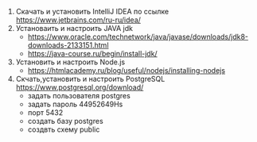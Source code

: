1. Скачать и установить IntelliJ IDEA по ссылке https://www.jetbrains.com/ru-ru/idea/
2. Установаить и настроить JAVA jdk 
    - https://www.oracle.com/technetwork/java/javase/downloads/jdk8-downloads-2133151.html
    - https://java-course.ru/begin/install-jdk/
3. Установить и настроить Node.js
    - https://htmlacademy.ru/blog/useful/nodejs/installing-nodejs
4. Скчать,установить и настроить PostgreSQL https://www.postgresql.org/download/
    - задать пользователя postgres
    - задать пароль 44952649Hs
    - порт 5432
    - создать базу postgres
    - создвть схему public
    
